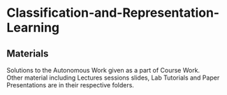 # Classification-and-Representation-Learning
## Materials 
Solutions to the Autonomous Work given as a part of Course Work.  
Other material including Lectures sessions slides, Lab Tutorials and Paper Presentations are in their respective folders. 
